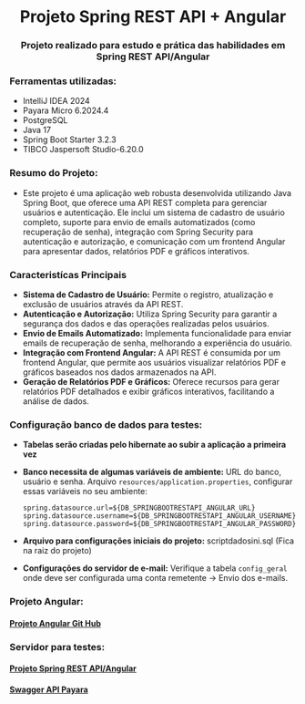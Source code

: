 <h1 align="center">Projeto Spring REST API + Angular</h1>
<h3 align="center">Projeto realizado para estudo e prática das habilidades em Spring REST API/Angular</h3>

<h3 align="left">Ferramentas utilizadas:</h3>

- IntelliJ IDEA 2024
- Payara Micro 6.2024.4
- PostgreSQL 
- Java 17
- Spring Boot Starter 3.2.3
- TIBCO Jaspersoft Studio-6.20.0

<h3 align="left">Resumo do Projeto:</h3>

- Este projeto é uma aplicação web robusta desenvolvida utilizando Java Spring Boot, que oferece uma API REST completa para gerenciar usuários e autenticação. Ele inclui um sistema de cadastro de usuário completo, suporte para envio de emails automatizados (como recuperação de senha), integração com Spring Security para autenticação e autorização, e comunicação com um frontend Angular para apresentar dados, relatórios PDF e gráficos interativos.

<h3 align="left">Caracteristícas Principais</h3>

- **Sistema de Cadastro de Usuário:** Permite o registro, atualização e exclusão de usuários através da API REST.
- **Autenticação e Autorização:** Utiliza Spring Security para garantir a segurança dos dados e das operações realizadas pelos usuários.
- **Envio de Emails Automatizado:** Implementa funcionalidade para enviar emails de recuperação de senha, melhorando a experiência do usuário.
- **Integração com Frontend Angular:** A API REST é consumida por um frontend Angular, que permite aos usuários visualizar relatórios PDF e gráficos baseados nos dados armazenados na API.
- **Geração de Relatórios PDF e Gráficos:** Oferece recursos para gerar relatórios PDF detalhados e exibir gráficos interativos, facilitando a análise de dados.

<h3 align="left">Configuração banco de dados para testes:</h3>

- **Tabelas serão criadas pelo hibernate ao subir a aplicação a primeira vez**
- **Banco necessita de algumas variáveis de ambiente:** URL do banco, usuário e senha. Arquivo `resources/application.properties`, configurar essas variáveis no seu ambiente:
  
     `spring.datasource.url=${DB_SPRINGBOOTRESTAPI_ANGULAR_URL}` <br/>
     `spring.datasource.username=${DB_SPRINGBOOTRESTAPI_ANGULAR_USERNAME}` <br/>
     `spring.datasource.password=${DB_SPRINGBOOTRESTAPI_ANGULAR_PASSWORD}`
  
- **Arquivo para configurações iniciais do projeto:** scriptdadosini.sql (Fica na raiz do projeto)
- **Configurações do servidor de e-mail:** Verifique a tabela `config_geral` onde deve ser configurada uma conta remetente -> Envio dos e-mails.

<h3 align="left">Projeto Angular:</h3>
<h4><a href="https://github.com/PADOCAS/angular_rest">Projeto Angular Git Hub</a></h4>

<h3 align="left">Servidor para testes:</h3>
<h4><a href="https://www.ldsystems.com.br/angular-rest/login">Projeto Spring REST API/Angular</a></h4>

<h4><a href="https://ldsystems.com.br:50080/springbootapirest/swagger-ui/index.html">Swagger API Payara</a></h4>
